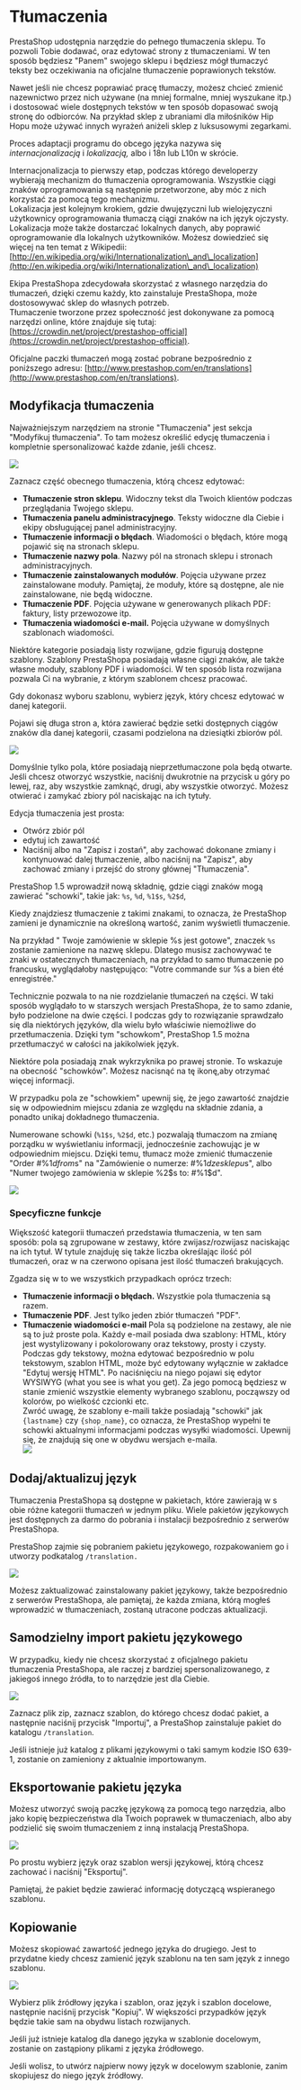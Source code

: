 # Tłumaczenia

PrestaShop udostępnia narzędzie do pełnego tłumaczenia sklepu. To pozwoli Tobie dodawać, oraz edytować strony z tłumaczeniami. W ten sposób będziesz "Panem" swojego sklepu i będziesz mógł tłumaczyć teksty bez oczekiwania na oficjalne tłumaczenie poprawionych tekstów.

Nawet jeśli nie chcesz poprawiać pracę tłumaczy, możesz chcieć zmienić nazewnictwo przez nich używane (na mniej formalne, mniej wyszukane itp.) i dostosować wiele dostępnych tekstów w ten sposób dopasować swoją stronę do odbiorców. Na przykład sklep z ubraniami dla miłośników Hip Hopu może używać innych wyrażeń aniżeli sklep z luksusowymi zegarkami.

Proces adaptacji programu do obcego języka nazywa się _internacjonalizacją_ i _lokalizacją,_ albo i 18n lub L10n w skrócie.

Internacjonalizacja to pierwszy etap, podczas którego developerzy wybierają mechanizm do tłumaczenia oprogramowania. Wszystkie ciągi znaków oprogramowania są następnie przetworzone, aby móc z nich korzystać za pomocą tego mechanizmu.\
&#x20;Lokalizacja jest kolejnym krokiem, gdzie dwujęzyczni lub wielojęzyczni użytkownicy oprogramowania tłumaczą ciągi znaków na ich język ojczysty. Lokalizacja może także dostarczać lokalnych danych, aby poprawić oprogramowanie dla lokalnych użytkowników. Możesz dowiedzieć się więcej na ten temat z Wikipedii: [http://en.wikipedia.org/wiki/Internationalization\_and\_localization](http://en.wikipedia.org/wiki/Internationalization\_and\_localization)

Ekipa PrestaShopa zdecydowała skorzystać z własnego narzędzia do tłumaczeń, dzięki czemu każdy, kto zainstaluje PrestaShopa, może dostosowywać sklep do własnych potrzeb.\
&#x20;Tłumaczenie tworzone przez społeczność jest dokonywane za pomocą  narzędzi online, które znajduje się tutaj: [https://crowdin.net/project/prestashop-official](https://crowdin.net/project/prestashop-official).

Oficjalne paczki tłumaczeń mogą zostać pobrane bezpośrednio z poniższego adresu: [http://www.prestashop.com/en/translations](http://www.prestashop.com/en/translations).

## Modyfikacja tłumaczenia <a href="#tlumaczenia-modyfikacjatlumaczenia" id="tlumaczenia-modyfikacjatlumaczenia"></a>

Najważniejszym narzędziem na stronie "Tłumaczenia" jest sekcja "Modyfikuj tłumaczenia". To tam możesz  określić edycję tłumaczenia i kompletnie spersonalizować każde zdanie, jeśli chcesz.

![](../../../.gitbook/assets/32112669.png)

Zaznacz część obecnego tłumaczenia, którą chcesz edytować:

* **Tłumaczenie stron sklepu**. Widoczny tekst dla Twoich klientów podczas przeglądania Twojego sklepu.
* **Tłumaczenia panelu administracyjnego**. Teksty widoczne dla Ciebie i ekipy obsługującej panel administracyjny.
* **Tłumaczenie informacji o błędach**. Wiadomości o błędach, które mogą pojawić się na stronach sklepu.
* **Tłumaczenie nazwy pola**. Nazwy pól na stronach sklepu i stronach administracyjnych.
* **Tłumaczenie zainstalowanych modułów**. Pojęcia używane przez zainstalowane moduły. Pamiętaj, że moduły, które są dostępne, ale nie zainstalowane, nie będą widoczne.
* **Tłumaczenie PDF**. Pojęcia używane w generowanych plikach PDF: faktury,  listy przewozowe itp.
* **Tłumaczenia wiadomości e-mail.** Pojęcia używane w domyślnych szablonach wiadomości.

Niektóre kategorie posiadają listy rozwijane, gdzie figurują dostępne szablony. Szablony PrestaShopa posiadają własne ciągi znaków, ale także własne moduły, szablony PDF i wiadomości. W ten sposób lista rozwijana pozwala Ci na wybranie, z którym szablonem chcesz pracować.

Gdy dokonasz wyboru szablonu, wybierz język, który chcesz edytować w danej kategorii.

Pojawi się długa stron a, która zawierać będzie setki dostępnych ciągów znaków dla danej kategorii, czasami podzielona na dziesiątki zbiorów pól.

![](../../../.gitbook/assets/32112670.png)

Domyślnie tylko pola, które posiadają nieprzetłumaczone pola będą otwarte. Jeśli chcesz otworzyć wszystkie, naciśnij dwukrotnie na przycisk u góry po lewej, raz, aby wszystkie zamknąć, drugi, aby wszystkie otworzyć. Możesz otwierać i zamykać zbiory pól naciskając na ich tytuły.

Edycja tłumaczenia jest prosta:

* Otwórz zbiór pól
* edytuj ich zawartość
* Naciśnij albo na "Zapisz i zostań", aby zachować dokonane zmiany i kontynuować dalej tłumaczenie, albo naciśnij na "Zapisz", aby zachować zmiany i przejść do strony głównej "Tłumaczenia".

PrestaShop 1.5 wprowadził nową składnię, gdzie ciągi znaków mogą zawierać "schowki", takie jak: `%s`, `%d`, `%1$s`, `%2$d`,

Kiedy znajdziesz tłumaczenie z takimi znakami, to oznacza, że PrestaShop zamieni je dynamicznie na określoną wartość, zanim wyświetli tłumaczenie.

Na przykład " Twoje zamówienie w sklepie %s jest gotowe", znaczek `%s` zostanie zamienione na nazwę sklepu. Dlatego musisz zachowywać te znaki w ostatecznych tłumaczeniach, na przykład to samo tłumaczenie po francusku, wyglądałoby następująco: "Votre commande sur %s a bien été enregistrée."

Technicznie pozwala to na nie rozdzielanie tłumaczeń na części. W taki sposób wyglądało to w starszych wersjach PrestaShopa, że to samo zdanie, było podzielone na dwie części. I podczas gdy to rozwiązanie sprawdzało się dla niektórych języków, dla wielu było właściwie niemożliwe do przetłumaczenia. Dzięki tym "schowkom", PrestaShop 1.5 można przetłumaczyć w całości na jakikolwiek język.

Niektóre pola posiadają znak wykrzyknika po prawej stronie. To wskazuje na obecność "schowków". Możesz nacisnąć na tę ikonę,aby otrzymać więcej informacji.

W przypadku pola ze "schowkiem" upewnij się, że jego zawartość znajdzie się w odpowiednim miejscu zdania ze względu na składnie zdania, a ponadto unikaj dokładnego tłumaczenia.

Numerowane schowki (`%1$s`, `%2$d`, etc.) pozwalają tłumaczom na zmianę porządku w wyświetlaniu informacji, jednocześnie zachowując je w odpowiednim miejscu. Dzięki temu, tłumacz może zmienić tłumaczenie "Order #%1$d from %2$s" na "Zamówienie o numerze: #%1$d  ze sklepu %2$s", albo "Numer twojego zamówienia w sklepie %2$s to: #%1$d".

![](../../../.gitbook/assets/32112671.png)

### Specyficzne funkcje <a href="#tlumaczenia-specyficznefunkcje" id="tlumaczenia-specyficznefunkcje"></a>

Większość kategorii tłumaczeń przedstawia tłumaczenia, w ten sam sposób: pola są zgrupowane w zestawy, które zwijasz/rozwijasz naciskając na ich tytuł. W tytule znajduję się także liczba określając ilość pól tłumaczeń, oraz w na czerwono opisana jest ilość tłumaczeń brakujących.

Zgadza się w to we wszystkich przypadkach oprócz trzech:

* **Tłumaczenie informacji o błędach.** Wszystkie pola tłumaczenia są razem.
* **Tłumaczenie PDF**. Jest tylko jeden zbiór tłumaczeń "PDF".
* **Tłumaczenie wiadomości e-mail** Pola są podzielone na zestawy, ale nie są to już proste pola. Każdy e-mail posiada dwa szablony: HTML, który jest wystylizowany i pokolorowany oraz tekstowy, prosty i czysty. Podczas gdy tekstowy, można edytować bezpośrednio w polu tekstowym, szablon HTML, może być edytowany wyłącznie w zakładce "Edytuj wersję HTML". Po naciśnięciu na niego pojawi się edytor WYSIWYG (what you see is what you get). Za jego pomocą będziesz w stanie zmienić wszystkie elementy wybranego szablonu, począwszy od kolorów, po wielkość czcionki etc.\
  Zwróć uwagę, że szablony e-maili także posiadają "schowki" jak `{lastname}` czy `{shop_name}`, co oznacza, że PrestaShop wypełni te schowki aktualnymi informacjami podczas wysyłki wiadomości. Upewnij się, że znajdują się one w obydwu wersjach e-maila.\
  ![](<../../../.gitbook/assets/23789742 (1).png>)

## Dodaj/aktualizuj język <a href="#tlumaczenia-dodaj-aktualizujjezyk" id="tlumaczenia-dodaj-aktualizujjezyk"></a>

Tłumaczenia PrestaShopa są dostępne w pakietach, które zawierają w s obie różne kategorii tłumaczeń w jednym pliku. Wiele pakietów językowych jest dostępnych za darmo do pobrania i instalacji bezpośrednio z serwerów PrestaShopa.

PrestaShop zajmie się pobraniem pakietu językowego, rozpakowaniem go i utworzy podkatalog `/translation.`

![](../../../.gitbook/assets/32112672.png)

Możesz zaktualizować zainstalowany pakiet językowy, także bezpośrednio z serwerów PrestaShopa, ale pamiętaj, że każda zmiana, którą mogłeś wprowadzić w tłumaczeniach, zostaną utracone podczas aktualizacji.

## Samodzielny import pakietu językowego <a href="#tlumaczenia-samodzielnyimportpakietujezykowego" id="tlumaczenia-samodzielnyimportpakietujezykowego"></a>

W przypadku, kiedy nie chcesz skorzystać z oficjalnego pakietu tłumaczenia PrestaShopa, ale raczej z bardziej spersonalizowanego, z jakiegoś innego źródła, to to narzędzie jest dla Ciebie.

![](../../../.gitbook/assets/32112673.png)

Zaznacz plik zip, zaznacz szablon, do którego chcesz dodać pakiet, a następnie naciśnij przycisk "Importuj", a PrestaShop zainstaluje pakiet do katalogu `/translation`.

Jeśli istnieje już katalog z plikami językowymi o taki samym kodzie ISO 639-1, zostanie on zamieniony z aktualnie importowanym.

## Eksportowanie pakietu języka <a href="#tlumaczenia-eksportowaniepakietujezyka" id="tlumaczenia-eksportowaniepakietujezyka"></a>

Możesz utworzyć swoją paczkę językową za pomocą tego narzędzia, albo jako kopię bezpieczeństwa dla Twoich poprawek w tłumaczeniach, albo  aby podzielić się swoim tłumaczeniem z inną instalacją PrestaShopa.

![](../../../.gitbook/assets/32112674.png)

Po prostu wybierz język oraz szablon wersji językowej, którą chcesz zachować i naciśnij "Eksportuj".

Pamiętaj, że pakiet będzie zawierać informację dotyczącą wspieranego szablonu.

## Kopiowanie <a href="#tlumaczenia-kopiowanie" id="tlumaczenia-kopiowanie"></a>

Możesz skopiować zawartość jednego języka do drugiego. Jest to przydatne kiedy chcesz zamienić język szablonu na ten sam język z innego szablonu.

![](../../../.gitbook/assets/32112675.png)

Wybierz plik źródłowy języka i szablon, oraz język i szablon docelowe, następnie naciśnij przycisk "Kopiuj". W większości przypadków język będzie takie sam na obydwu listach rozwijanych.

Jeśli już istnieje katalog dla danego języka w szablonie docelowym, zostanie on zastąpiony plikami z języka źródłowego.

Jeśli wolisz, to utwórz najpierw nowy język w docelowym szablonie, zanim skopiujesz do niego język źródłowy.
